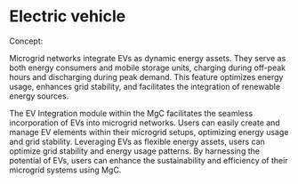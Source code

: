 # Electric vehicle

Concept:

Microgrid networks integrate EVs as dynamic energy assets. They serve as both energy consumers and mobile storage units, charging during off-peak hours and discharging during peak demand. This feature optimizes energy usage, enhances grid stability, and facilitates the integration of renewable energy sources.

The EV Integration module within the MgC facilitates the seamless incorporation of EVs into microgrid networks. Users can easily create and manage EV elements within their microgrid setups, optimizing energy usage and grid stability. Leveraging EVs as flexible energy assets, users can optimize grid stability and energy usage patterns. By harnessing the potential of EVs, users can enhance the sustainability and efficiency of their microgrid systems using MgC.


